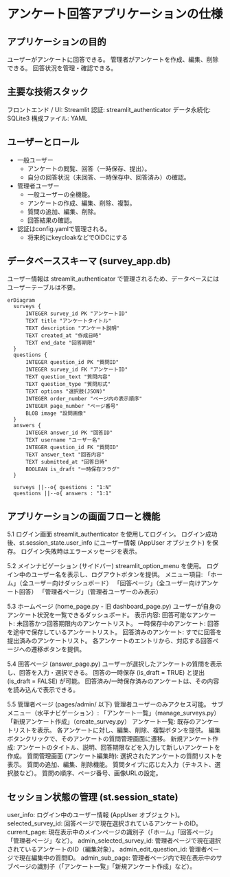 
# アンケート回答アプリケーションの仕様

## アプリケーションの目的

ユーザーがアンケートに回答できる。
管理者がアンケートを作成、編集、削除できる。
回答状況を管理・確認できる。

## 主要な技術スタック

フロントエンド / UI: Streamlit
認証: streamlit_authenticator
データ永続化: SQLite3
構成ファイル: YAML

## ユーザーとロール

* 一般ユーザー
  * アンケートの閲覧、回答（一時保存、提出）。
  * 自分の回答状況（未回答、一時保存中、回答済み）の確認。
* 管理者ユーザー
  *  一般ユーザーの全機能。
  * アンケートの作成、編集、削除、複製。
  * 質問の追加、編集、削除。
  * 回答結果の確認。
* 認証はconfig.yamlで管理される。
  * 将来的にkeycloakなどでOIDCにする

## データベーススキーマ (survey_app.db)

ユーザー情報は streamlit_authenticator で管理されるため、データベースにはユーザーテーブルは不要。

```mermaid
erDiagram
  surveys {
      INTEGER survey_id PK "アンケートID"
      TEXT title "アンケートタイトル"
      TEXT description "アンケート説明"
      TEXT created_at "作成日時"
      TEXT end_date "回答期限"
  }
  questions {
      INTEGER question_id PK "質問ID"
      INTEGER survey_id FK "アンケートID"
      TEXT question_text "質問内容"
      TEXT question_type "質問形式"
      TEXT options "選択肢(JSON)"
      INTEGER order_number "ページ内の表示順序"
      INTEGER page_number "ページ番号"
      BLOB image "設問画像"
  }
  answers {
      INTEGER answer_id PK "回答ID"
      TEXT username "ユーザー名"
      INTEGER question_id FK "質問ID"
      TEXT answer_text "回答内容"
      TEXT submitted_at "回答日時"
      BOOLEAN is_draft "一時保存フラグ"
  }

  surveys ||--o{ questions : "1:N"
  questions ||--o{ answers : "1:1"
```

##  アプリケーションの画面フローと機能

5.1 ログイン画面
streamlit_authenticator を使用してログイン。
ログイン成功後、st.session_state.user_info にユーザー情報 (AppUser オブジェクト) を保存。
ログイン失敗時はエラーメッセージを表示。

5.2 メインナビゲーション (サイドバー)
streamlit_option_menu を使用。
ログイン中のユーザー名を表示し、ログアウトボタンを提供。
メニュー項目:
「ホーム」（全ユーザー向けダッシュボード）
「回答ページ」（全ユーザー向けアンケート回答）
「管理者ページ」（管理者ユーザーのみ表示）

5.3 ホームページ (home_page.py - 旧 dashboard_page.py)
ユーザーが自身のアンケート状況を一覧できるダッシュボード。
表示内容:
回答可能なアンケート: 未回答かつ回答期限内のアンケートリスト。
一時保存中のアンケート: 回答を途中で保存しているアンケートリスト。
回答済みのアンケート: すでに回答を提出済みのアンケートリスト。
各アンケートのエントリから、対応する回答ページへの遷移ボタンを提供。

5.4 回答ページ (answer_page.py)
ユーザーが選択したアンケートの質問を表示し、回答を入力・選択できる。
回答の一時保存 (is_draft = TRUE) と提出 (is_draft = FALSE) が可能。
回答済み/一時保存済みのアンケートは、その内容を読み込んで表示できる。

5.5 管理者ページ (pages/admin/ 以下)
管理者ユーザーのみアクセス可能。
サブメニュー（水平ナビゲーション）:
「アンケート一覧」（manage_surveys.py）
「新規アンケート作成」（create_survey.py）
アンケート一覧:
既存のアンケートリストを表示。
各アンケートに対し、編集、削除、複製ボタンを提供。
編集ボタンクリックで、そのアンケートの質問管理画面に遷移。
新規アンケート作成:
アンケートのタイトル、説明、回答期限などを入力して新しいアンケートを作成。
質問管理画面 (アンケート編集時):
選択されたアンケートの質問リストを表示。
質問の追加、編集、削除機能。
質問タイプに応じた入力（テキスト、選択肢など）。
質問の順序、ページ番号、画像URLの設定。

## セッション状態の管理 (st.session_state)

user_info: ログイン中のユーザー情報 (AppUser オブジェクト)。
selected_survey_id: 回答ページで現在選択されているアンケートのID。
current_page: 現在表示中のメインページの識別子（「ホーム」「回答ページ」「管理者ページ」など）。
admin_selected_survey_id: 管理者ページで現在選択されているアンケートのID（編集対象）。
admin_edit_question_id: 管理者ページで現在編集中の質問ID。
admin_sub_page: 管理者ページ内で現在表示中のサブページの識別子（「アンケート一覧」「新規アンケート作成」など）。
